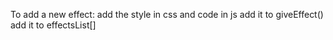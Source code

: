 To add a new effect:
    add the style in css and code in js
    add it to giveEffect()
    add it to effectsList[]